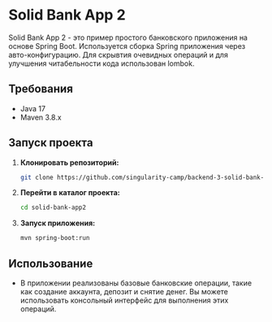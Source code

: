 # Solid Bank App 2

Solid Bank App 2 - это пример простого банковского приложения на основе Spring Boot. 
Используется cборка Spring приложения через авто-конфигурацию. Для скрывтия очевидных операций и
для улучшения читабельности кода использован lombok.


## Требования

- Java 17
- Maven 3.8.x

## Запуск проекта

1. **Клонировать репозиторий:**
    ```bash
    git clone https://github.com/singularity-camp/backend-3-solid-bank-app-boot-Fzysx.git
    ```

2. **Перейти в каталог проекта:**
    ```bash
    cd solid-bank-app2
    ```

4. **Запуск приложения:**
    ```bash
    mvn spring-boot:run
    ```

## Использование

- В приложении реализованы базовые банковские операции, такие как создание аккаунта, депозит и снятие денег. Вы можете использовать консольный интерфейс для выполнения этих операций.
